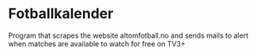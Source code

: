 # Fotballkalender

Program that scrapes the website altomfotball.no and sends mails to alert when matches are available to watch for free on TV3+